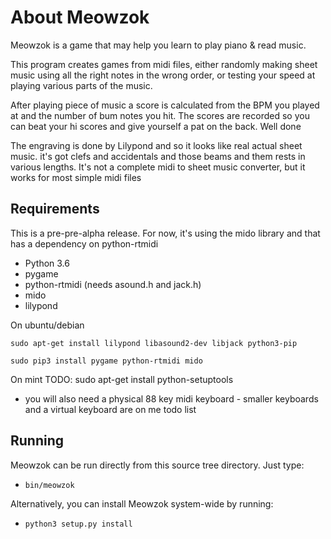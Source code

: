About Meowzok
==========

Meowzok is a game that may help you learn to play piano & read music. 

This program creates games from midi files, either randomly making sheet music 
using all the right notes in the wrong order, or testing your speed at 
playing various parts of the music. 

After playing piece of music a score is calculated from the BPM you played at
and the number of bum notes you hit. The scores are recorded so you can beat 
your hi scores and give yourself a pat on the back. Well done

The engraving is done by Lilypond and so it looks like real actual sheet music. 
it's got clefs and accidentals and those beams and them rests in various lengths. 
It's not a complete midi to sheet music converter, but it works for most simple midi files

Requirements
------------

This is a pre-pre-alpha release. For now, it's using the mido library and that has a 
dependency on python-rtmidi 

* Python 3.6
* pygame
* python-rtmidi  (needs asound.h and jack.h)
* mido 
* lilypond

On ubuntu/debian

    sudo apt-get install lilypond libasound2-dev libjack python3-pip

    sudo pip3 install pygame python-rtmidi mido

On mint
    TODO: sudo apt-get install python-setuptools 

* you will also need a physical 88 key midi keyboard - smaller keyboards and a virtual keyboard are on me todo list

Running
-------

Meowzok can be run directly from this source tree directory. Just type:

 * `bin/meowzok`

Alternatively, you can install Meowzok system-wide by running:

 * `python3 setup.py install`


